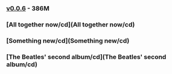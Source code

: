### [v0.0.6](https://github.com/littleflute/the-Beatles/edit/master/README.md)  - 386M
### [All together now/cd](All together now/cd)
### [Something new/cd](Something new/cd)
### [The Beatles' second album/cd](The Beatles' second album/cd)

